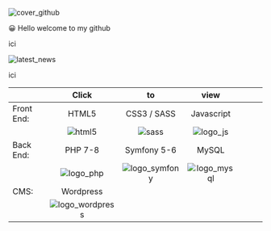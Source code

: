 ![cover_github](https://user-images.githubusercontent.com/59140742/166130080-3cb54051-9fb2-4e46-88c2-a356d6bd67b9.png)




😀 Hello welcome to my github<br>

ici   
   
   
   ![latest_news](https://user-images.githubusercontent.com/59140742/166129178-b49a6dd0-1793-45b9-a9f0-3900a7469031.png)

ici

|               |       Click     |      to       |      view     |   |               |               |
| :------------ |:---------------:|:-------------:|:-------------:|:-------------:|:-------------:|:-------------:|
| Front End:    | HTML5           | CSS3 / SASS   |Javascript     |   |       |       |
|               |![html5](https://user-images.githubusercontent.com/59140742/166131403-f10046bc-d10e-4152-a1d9-9aea277d4096.png)|![sass](https://user-images.githubusercontent.com/59140742/166131135-428e398f-952f-47c3-a898-168fe7e0938e.png)|![logo_js](https://user-images.githubusercontent.com/59140742/166131108-ca485fa0-e13c-4624-beaa-b0a89ed975bb.png)|         
| Back End:     | PHP 7-8         | Symfony 5-6   | MySQL         |     |               |       |
|               |![logo_php](https://user-images.githubusercontent.com/59140742/166131523-3b9bb66c-ae1e-4e23-a437-96cf2139141a.jpg)|![logo_symfony](https://user-images.githubusercontent.com/59140742/166131593-012f2335-0600-4420-9f39-f83f7dafdd6a.jpg)|![logo_mysql](https://user-images.githubusercontent.com/59140742/166131843-05d7c23a-2e20-4681-9c2c-45e700184533.jpg)|               |
| CMS:     | Wordpress     |    |         |     |  | 
|     |![logo_wordpress](https://user-images.githubusercontent.com/59140742/166131751-ff7b1fcb-4932-4cd4-8947-b255bc332818.png)||||




